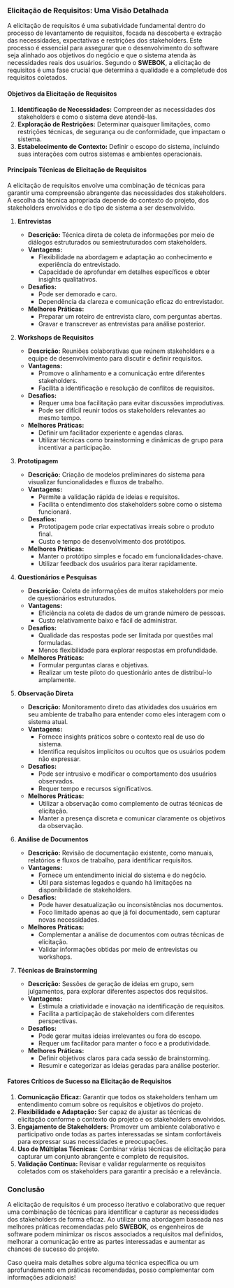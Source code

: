 ### Elicitação de Requisitos: Uma Visão Detalhada

A elicitação de requisitos é uma subatividade fundamental dentro do processo de levantamento de requisitos, focada na descoberta e extração das necessidades, expectativas e restrições dos stakeholders. Este processo é essencial para assegurar que o desenvolvimento do software seja alinhado aos objetivos do negócio e que o sistema atenda às necessidades reais dos usuários. Segundo o **SWEBOK**, a elicitação de requisitos é uma fase crucial que determina a qualidade e a completude dos requisitos coletados.

#### Objetivos da Elicitação de Requisitos
1. **Identificação de Necessidades:** Compreender as necessidades dos stakeholders e como o sistema deve atendê-las.
2. **Exploração de Restrições:** Determinar quaisquer limitações, como restrições técnicas, de segurança ou de conformidade, que impactam o sistema.
3. **Estabelecimento de Contexto:** Definir o escopo do sistema, incluindo suas interações com outros sistemas e ambientes operacionais.

#### Principais Técnicas de Elicitação de Requisitos

A elicitação de requisitos envolve uma combinação de técnicas para garantir uma compreensão abrangente das necessidades dos stakeholders. A escolha da técnica apropriada depende do contexto do projeto, dos stakeholders envolvidos e do tipo de sistema a ser desenvolvido.

1. **Entrevistas**
   - **Descrição:** Técnica direta de coleta de informações por meio de diálogos estruturados ou semiestruturados com stakeholders.
   - **Vantagens:**
     - Flexibilidade na abordagem e adaptação ao conhecimento e experiência do entrevistado.
     - Capacidade de aprofundar em detalhes específicos e obter insights qualitativos.
   - **Desafios:**
     - Pode ser demorado e caro.
     - Dependência da clareza e comunicação eficaz do entrevistador.
   - **Melhores Práticas:**
     - Preparar um roteiro de entrevista claro, com perguntas abertas.
     - Gravar e transcrever as entrevistas para análise posterior.

2. **Workshops de Requisitos**
   - **Descrição:** Reuniões colaborativas que reúnem stakeholders e a equipe de desenvolvimento para discutir e definir requisitos.
   - **Vantagens:**
     - Promove o alinhamento e a comunicação entre diferentes stakeholders.
     - Facilita a identificação e resolução de conflitos de requisitos.
   - **Desafios:**
     - Requer uma boa facilitação para evitar discussões improdutivas.
     - Pode ser difícil reunir todos os stakeholders relevantes ao mesmo tempo.
   - **Melhores Práticas:**
     - Definir um facilitador experiente e agendas claras.
     - Utilizar técnicas como brainstorming e dinâmicas de grupo para incentivar a participação.

3. **Prototipagem**
   - **Descrição:** Criação de modelos preliminares do sistema para visualizar funcionalidades e fluxos de trabalho.
   - **Vantagens:**
     - Permite a validação rápida de ideias e requisitos.
     - Facilita o entendimento dos stakeholders sobre como o sistema funcionará.
   - **Desafios:**
     - Prototipagem pode criar expectativas irreais sobre o produto final.
     - Custo e tempo de desenvolvimento dos protótipos.
   - **Melhores Práticas:**
     - Manter o protótipo simples e focado em funcionalidades-chave.
     - Utilizar feedback dos usuários para iterar rapidamente.

4. **Questionários e Pesquisas**
   - **Descrição:** Coleta de informações de muitos stakeholders por meio de questionários estruturados.
   - **Vantagens:**
     - Eficiência na coleta de dados de um grande número de pessoas.
     - Custo relativamente baixo e fácil de administrar.
   - **Desafios:**
     - Qualidade das respostas pode ser limitada por questões mal formuladas.
     - Menos flexibilidade para explorar respostas em profundidade.
   - **Melhores Práticas:**
     - Formular perguntas claras e objetivas.
     - Realizar um teste piloto do questionário antes de distribuí-lo amplamente.

5. **Observação Direta**
   - **Descrição:** Monitoramento direto das atividades dos usuários em seu ambiente de trabalho para entender como eles interagem com o sistema atual.
   - **Vantagens:**
     - Fornece insights práticos sobre o contexto real de uso do sistema.
     - Identifica requisitos implícitos ou ocultos que os usuários podem não expressar.
   - **Desafios:**
     - Pode ser intrusivo e modificar o comportamento dos usuários observados.
     - Requer tempo e recursos significativos.
   - **Melhores Práticas:**
     - Utilizar a observação como complemento de outras técnicas de elicitação.
     - Manter a presença discreta e comunicar claramente os objetivos da observação.

6. **Análise de Documentos**
   - **Descrição:** Revisão de documentação existente, como manuais, relatórios e fluxos de trabalho, para identificar requisitos.
   - **Vantagens:**
     - Fornece um entendimento inicial do sistema e do negócio.
     - Útil para sistemas legados e quando há limitações na disponibilidade de stakeholders.
   - **Desafios:**
     - Pode haver desatualização ou inconsistências nos documentos.
     - Foco limitado apenas ao que já foi documentado, sem capturar novas necessidades.
   - **Melhores Práticas:**
     - Complementar a análise de documentos com outras técnicas de elicitação.
     - Validar informações obtidas por meio de entrevistas ou workshops.

7. **Técnicas de Brainstorming**
   - **Descrição:** Sessões de geração de ideias em grupo, sem julgamentos, para explorar diferentes aspectos dos requisitos.
   - **Vantagens:**
     - Estimula a criatividade e inovação na identificação de requisitos.
     - Facilita a participação de stakeholders com diferentes perspectivas.
   - **Desafios:**
     - Pode gerar muitas ideias irrelevantes ou fora do escopo.
     - Requer um facilitador para manter o foco e a produtividade.
   - **Melhores Práticas:**
     - Definir objetivos claros para cada sessão de brainstorming.
     - Resumir e categorizar as ideias geradas para análise posterior.

#### Fatores Críticos de Sucesso na Elicitação de Requisitos

1. **Comunicação Eficaz:** Garantir que todos os stakeholders tenham um entendimento comum sobre os requisitos e objetivos do projeto.
2. **Flexibilidade e Adaptação:** Ser capaz de ajustar as técnicas de elicitação conforme o contexto do projeto e os stakeholders envolvidos.
3. **Engajamento de Stakeholders:** Promover um ambiente colaborativo e participativo onde todas as partes interessadas se sintam confortáveis para expressar suas necessidades e preocupações.
4. **Uso de Múltiplas Técnicas:** Combinar várias técnicas de elicitação para capturar um conjunto abrangente e completo de requisitos.
5. **Validação Contínua:** Revisar e validar regularmente os requisitos coletados com os stakeholders para garantir a precisão e a relevância.

### Conclusão

A elicitação de requisitos é um processo iterativo e colaborativo que requer uma combinação de técnicas para identificar e capturar as necessidades dos stakeholders de forma eficaz. Ao utilizar uma abordagem baseada nas melhores práticas recomendadas pelo **SWEBOK**, os engenheiros de software podem minimizar os riscos associados a requisitos mal definidos, melhorar a comunicação entre as partes interessadas e aumentar as chances de sucesso do projeto.

Caso queira mais detalhes sobre alguma técnica específica ou um aprofundamento em práticas recomendadas, posso complementar com informações adicionais!